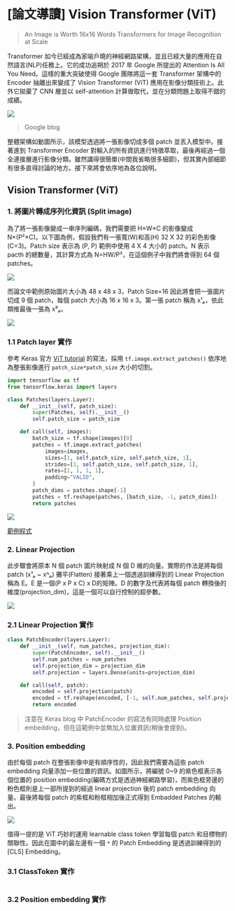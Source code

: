 # [論文導讀] Vision Transformer (ViT)
> An Image is Worth 16x16 Words Transformers for Image Recognition at Scale

Transformer 如今已經成為家喻戶曉的神經網路架構，並且已經大量的應用在自然語言(NLP)任務上。它的成功追朔於 2017 年 Google 所提出的 Attention Is All You Need。這樣的重大突破使得 Google 團隊將這一套 Transformer 架構中的 Encoder 抽離出來變成了 Vision Transformer (ViT) 應用在影像分類技術上。此外它拋棄了 CNN 層並以 self-attention 計算做取代，並在分類問題上取得不錯的成績。

![](https://1.bp.blogspot.com/-_mnVfmzvJWc/X8gMzhZ7SkI/AAAAAAAAG24/8gW2AHEoqUQrBwOqjhYB37A7OOjNyKuNgCLcBGAsYHQ/s16000/image1.gif)
> Google blog 

整體架構如動圖所示，該模型透過將一張影像切成多個 patch 並丟入模型中。接著進到 Transformer Encoder 對輸入的所有資訊進行特徵萃取，最後再經過一個全連接層進行影像分類。雖然講得很簡單(中間我省略很多細節)，但其實內部細節有很多直得討論的地方。接下來將會依序地為各位說明。

## Vision Transformer (ViT)

### 1. 將圖片轉成序列化資訊 (Split image)
為了將一張影像變成一串序列編碼，我們需要把 H×W×C 的影像變成 N×(P²×C)。以下圖為例，假設我們有一張寬(W)和高(H) 32 X 32 的彩色影像(C=3)。Patch size 表示為 (P, P) 範例中使用 4 X 4 大小的 patch。N 表示 pacth 的總數量，其計算方式為 N=HW/P²，在這個例子中我們將會得到 64 個 patches。

![](https://i.imgur.com/A6v7P5D.png)

而論文中範例原始圖片大小為 48 x 48 x 3，Patch Size=16 因此將會把一張圖片切成 9 個 patch，每個 patch 大小為 16 x 16 x 3。第一張 patch 稱為 x¹ₚ，依此類推最後一張為  x⁹ₚ。

![](https://i.imgur.com/KGoxc62.png)

### 1.1 Patch layer 實作
參考 Keras 官方 [ViT tutorial](https://keras.io/examples/vision/image_classification_with_vision_transformer) 的寫法，採用 `tf.image.extract_patches()` 依序地為整張影像進行 `patch_size*patch_size` 大小的切割。

```py
import tensorflow as tf
from tensorflow.keras import layers

class Patches(layers.Layer):
    def __init__(self, patch_size):
        super(Patches, self).__init__()
        self.patch_size = patch_size

    def call(self, images):
        batch_size = tf.shape(images)[0]
        patches = tf.image.extract_patches(
            images=images,
            sizes=[1, self.patch_size, self.patch_size, 1],
            strides=[1, self.patch_size, self.patch_size, 1],
            rates=[1, 1, 1, 1],
            padding="VALID",
        )
        patch_dims = patches.shape[-1]
        patches = tf.reshape(patches, [batch_size, -1, patch_dims])
        return patches
```

![](https://i.imgur.com/1UyoTRO.png)

[範例程式]()

### 2. Linear Projection
此步驟會將原本 N 個 patch 圖片映射成 N 個 D 維的向量。實際的作法是將每個 patch (x¹ₚ ~ xᴺₚ) 攤平(Flatten) 接著乘上一個透過訓練得到的 Linear Projection 稱為 E。E 是一個(P x P x C) x D的矩陣。D 的數字及代表將每個 patch 轉換後的維度(projection_dim)，這是一個可以自行控制的超參數。

![](https://i.imgur.com/2J4QZzb.png)

### 2.1 Linear Projection 實作

```py
class PatchEncoder(layers.Layer):
    def __init__(self, num_patches, projection_dim):
        super(PatchEncoder, self).__init__()
        self.num_patches = num_patches
        self.projection_dim = projection_dim
        self.projection = layers.Dense(units=projection_dim)

    def call(self, patch):
        encoded = self.projection(patch)
        encoded = tf.reshape(encoded, [-1, self.num_patches, self.projection_dim])
        return encoded
```

> 注意在 Keras blog 中 PatchEncoder 的寫法有同時處理 Position embedding，但在這範例中並無加入位置資訊(稍後會提到)。

### 3. Position embedding
由於每個 patch 在整張影像中是有順序性的，因此我們需要為這些 patch embedding 向量添加一些位置的資訊。如圖所示，將編號 0~9 的紫色框表示各個位置的 position embedding(編碼方式是透過神經網路學習)，而紫色框旁邊的粉色框則是上一部所提到的經過 linear projection 後的 patch embedding 向量。最後將每個 patch 的紫框和粉框相加後正式得到 Embadded Patches 的輸出。

![](https://i.imgur.com/zCbaI6h.png)

值得一提的是 ViT 巧妙的運用 learnable class token 學習每個 patch 和目標物的關聯性。因此在圖中的最左邊有一個 `*` 的 Patch Embedding 是透過訓練得到的 [CLS] Embedding。

### 3.1 ClassToken 實作

```py

```

### 3.2 Position embedding 實作